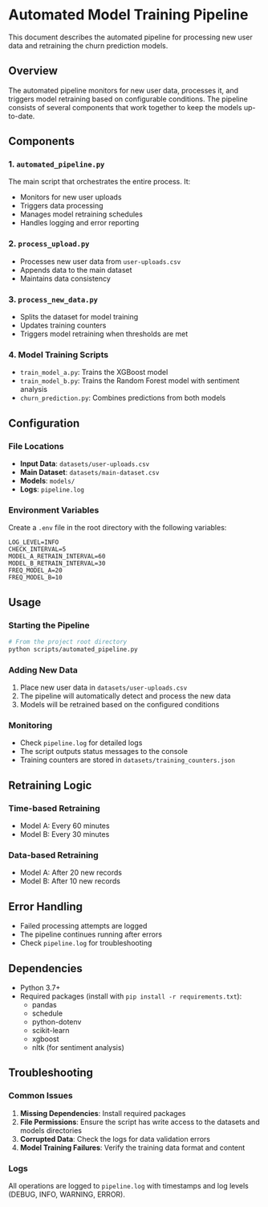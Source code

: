 # Automated Model Training Pipeline

This document describes the automated pipeline for processing new user data and retraining the churn prediction models.

## Overview

The automated pipeline monitors for new user data, processes it, and triggers model retraining based on configurable conditions. The pipeline consists of several components that work together to keep the models up-to-date.

## Components

### 1. `automated_pipeline.py`

The main script that orchestrates the entire process. It:
- Monitors for new user uploads
- Triggers data processing
- Manages model retraining schedules
- Handles logging and error reporting

### 2. `process_upload.py`
- Processes new user data from `user-uploads.csv`
- Appends data to the main dataset
- Maintains data consistency

### 3. `process_new_data.py`
- Splits the dataset for model training
- Updates training counters
- Triggers model retraining when thresholds are met

### 4. Model Training Scripts
- `train_model_a.py`: Trains the XGBoost model
- `train_model_b.py`: Trains the Random Forest model with sentiment analysis
- `churn_prediction.py`: Combines predictions from both models

## Configuration

### File Locations
- **Input Data**: `datasets/user-uploads.csv`
- **Main Dataset**: `datasets/main-dataset.csv`
- **Models**: `models/`
- **Logs**: `pipeline.log`

### Environment Variables
Create a `.env` file in the root directory with the following variables:
```
LOG_LEVEL=INFO
CHECK_INTERVAL=5
MODEL_A_RETRAIN_INTERVAL=60
MODEL_B_RETRAIN_INTERVAL=30
FREQ_MODEL_A=20
FREQ_MODEL_B=10
```

## Usage

### Starting the Pipeline
```bash
# From the project root directory
python scripts/automated_pipeline.py
```

### Adding New Data
1. Place new user data in `datasets/user-uploads.csv`
2. The pipeline will automatically detect and process the new data
3. Models will be retrained based on the configured conditions

### Monitoring
- Check `pipeline.log` for detailed logs
- The script outputs status messages to the console
- Training counters are stored in `datasets/training_counters.json`

## Retraining Logic

### Time-based Retraining
- Model A: Every 60 minutes
- Model B: Every 30 minutes

### Data-based Retraining
- Model A: After 20 new records
- Model B: After 10 new records

## Error Handling
- Failed processing attempts are logged
- The pipeline continues running after errors
- Check `pipeline.log` for troubleshooting

## Dependencies
- Python 3.7+
- Required packages (install with `pip install -r requirements.txt`):
  - pandas
  - schedule
  - python-dotenv
  - scikit-learn
  - xgboost
  - nltk (for sentiment analysis)

## Troubleshooting

### Common Issues
1. **Missing Dependencies**: Install required packages
2. **File Permissions**: Ensure the script has write access to the datasets and models directories
3. **Corrupted Data**: Check the logs for data validation errors
4. **Model Training Failures**: Verify the training data format and content

### Logs
All operations are logged to `pipeline.log` with timestamps and log levels (DEBUG, INFO, WARNING, ERROR).
